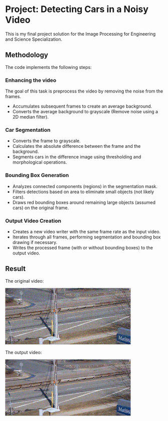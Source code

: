 # Project: Detecting Cars in a Noisy Video
This is my final project solution for the Image Processing for Engineering and Science Specialization.

## Methodology
The code implements the following steps:

### Enhancing the video
The goal of this task is preprocess the video by removing the noise from the frames.
- Accumulates subsequent frames to create an average background.
- Converts the average background to grayscale (Remove noise using a 2D median filter).

### Car Segmentation
- Converts the frame to grayscale.
- Calculates the absolute difference between the frame and the background.
- Segments cars in the difference image using thresholding and morphological operations.

### Bounding Box Generation
- Analyzes connected components (regions) in the segmentation mask.
- Filters detections based on area to eliminate small objects (not likely cars).
- Draws red bounding boxes around remaining large objects (assumed cars) on the original frame.

### Output Video Creation
- Creates a new video writer with the same frame rate as the input video.
- Iterates through all frames, performing segmentation and bounding box drawing if necessary.
- Writes the processed frame (with or without bounding boxes) to the output video.

## Result
The original video: 

![](videos/RoadTraffic.gif)

The output video:

![](videos/RoadTrafficOut.gif)